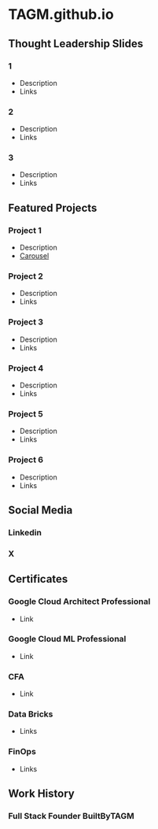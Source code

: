 # TAGM.github.io

## Thought Leadership Slides
### 1
- Description
- Links
  
### 2
- Description
- Links
 
### 3
- Description
- Links 


## Featured Projects 
### Project 1
- Description
- [Carousel](https://www.canva.com/design/DAGp_Se_bXg/9DNKoAEViFNXyjNdxfRWeQ/watch)

### Project 2
- Description
- Links
  
### Project 3
- Description
- Links

### Project 4
- Description
- Links

### Project 5
- Description
- Links

### Project 6
- Description
- Links

## Social Media
### Linkedin

### X


## Certificates
### Google Cloud Architect Professional
- Link

### Google Cloud ML Professional
- Link

### CFA
- Link

### Data Bricks
- Links

### FinOps
- Links 

## Work History
### Full Stack Founder BuiltByTAGM

